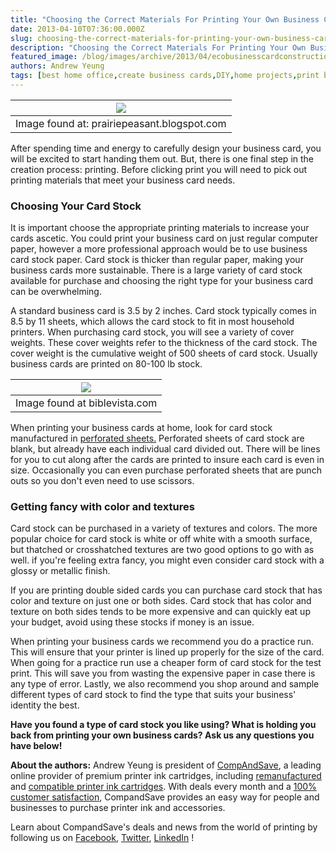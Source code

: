 ```yaml
---
title: "Choosing the Correct Materials For Printing Your Own Business Cards"
date: 2013-04-10T07:36:00.000Z
slug: choosing-the-correct-materials-for-printing-your-own-business-cards
description: "Choosing the Correct Materials For Printing Your Own Business Cards"
featured_image: /blog/images/archive/2013/04/ecobusinesscardconstruction_2b.jpg
authors: Andrew Yeung
tags: [best home office,create business cards,DIY,home projects,print business cards,Card Stock,Business cards,business information]
---
```


| [![](/blog/images/eco-business-card-construction-2b.jpg)](/blog/images/eco-business-card-construction-2b.jpg) |
| -------------------------------------------------------------------------------------------------------- |
| Image found at: prairiepeasant.blogspot.com                                                              |


After spending time and energy to carefully design your business card, you will be excited to start handing them out. But, there is one final step in the creation process: printing. Before clicking print you will need to pick out printing materials that meet your business card needs.

### Choosing Your Card Stock


It is important choose the appropriate printing materials to increase your cards ascetic. You could print your business card on just regular computer paper, however a more professional approach would be to use business card stock paper. Card stock is thicker than regular paper, making your business cards more sustainable. There is a large variety of card stock available for purchase and choosing the right type for your business card can be overwhelming.

A standard business card is 3.5 by 2 inches. Card stock typically comes in 8.5 by 11 sheets, which allows the card stock to fit in most household printers. When purchasing card stock, you will see a variety of cover weights. These cover weights refer to the thickness of the card stock. The cover weight is the cumulative weight of 500 sheets of card stock. Usually business cards are printed on 80-100 lb stock.

| [![](/blog/images/BmgCardBsnsCard.jpg)](/blog/images/BmgCardBsnsCard.jpg) |
| -------------------------------------------------------------------- |
| Image found at biblevista.com                                        |


When printing your business cards at home, look for card stock manufactured in [perforated sheets.](https://www.perforatedpaper.com/) Perforated sheets of card stock are blank, but already have each individual card divided out. There will be lines for you to cut along after the cards are printed to insure each card is even in size. Occasionally you can even purchase perforated sheets that are punch outs so you don't even need to use scissors.

### Getting fancy with color and textures

Card stock can be purchased in a variety of textures and colors. The more popular choice for card stock is white or off white with a smooth surface, but thatched or crosshatched textures are two good options to go with as well. if you're feeling extra fancy, you might even consider card stock with a glossy or metallic finish.

If you are printing double sided cards you can purchase card stock that has color and texture on just one or both sides. Card stock that has color and texture on both sides tends to be more expensive and can quickly eat up your budget, avoid using these stocks if money is an issue.

When printing your business cards we recommend you do a practice run. This will ensure that your printer is lined up properly for the size of the card. When going for a practice run use a cheaper form of card stock for the test print. This will save you from wasting the expensive paper in case there is any type of error. Lastly, we also recommend you shop around and sample different types of card stock to find the type that suits your business' identity the best.

**Have you found a type of card stock you like using? What is holding you back from printing your own business cards? Ask us any questions you have below!**

**About the authors:** Andrew Yeung is president of [CompAndSave](https://www.compandsave.com/), a leading online provider of premium printer ink cartridges, including [remanufactured](https://www.compandsave.com/help) and [compatible printer ink cartridges](https://www.compandsave.com/help). With deals every month and a [100% customer satisfaction](https://www.compandsave.com/help), CompandSave provides an easy way for people and businesses to purchase printer ink and accessories.

Learn about CompandSave's deals and news from the world of printing by following us on [Facebook](https://www.facebook.com/compandsave.ink), [Twitter](https://twitter.com/compandsave), [LinkedIn](https://www.linkedin.com) !